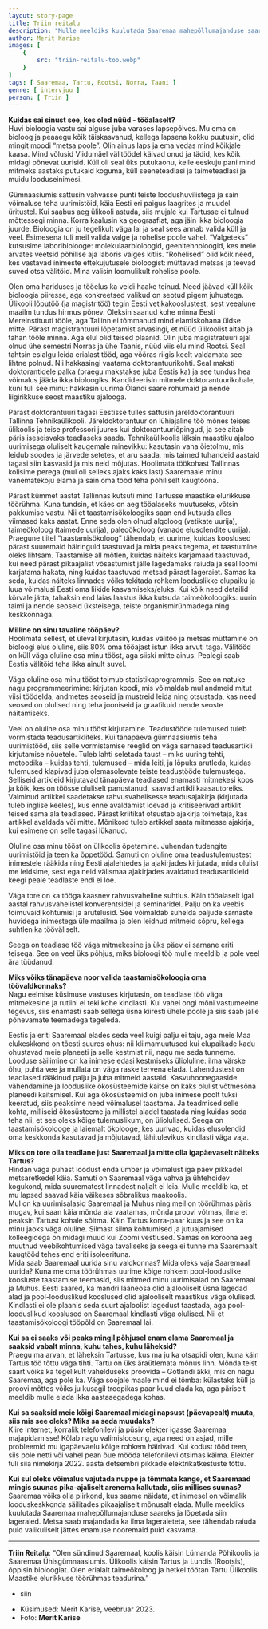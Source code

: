 ```yaml
---
layout: story-page
title: Triin reitalu
description: "Mulle meeldiks kuulutada Saaremaa mahepõllumajanduse saareks."
author: Merit Karise
images: [
    {
        src: "triin-reitalu-too.webp"
    }
]
tags: [ Saaremaa, Tartu, Rootsi, Norra, Taani ]
genre: [ intervjuu ]
person: [ Triin ]
---
```


<!-- # {{$doc.title}} -->

**Kuidas sai sinust see, kes oled nüüd - tööalaselt?** \
Huvi bioloogia vastu sai alguse juba varases lapsepõlves. Mu ema on bioloog ja peaaegu kõik täiskasvanud, kellega lapsena kokku puutusin, olid mingit moodi “metsa poole”. Olin ainus laps ja ema vedas mind kõikjale kaasa. Mind võlusid Viidumäel välitöödel käivad onud ja tädid, kes kõik midagi põnevat uurisid. Küll oli seal üks putukaonu, kelle eeskuju pani mind mitmeks aastaks putukaid koguma, küll seeneteadlasi ja taimeteadlasi ja muidu looduseinimesi. 

Gümnaasiumis sattusin vahvasse punti teiste loodushuvilistega ja sain võimaluse teha uurimistöid, käia Eesti eri paigus laagrites ja muudel üritustel. Kui saabus aeg ülikooli astuda, siis mujale kui Tartusse ei tulnud mõttessegi minna. Korra kaalusin ka geograafiat, aga jäin ikka bioloogia juurde. Bioloogia on ju tegelikult väga lai ja seal sees annab valida küll ja veel. Esimesena tuli meil valida valge ja rohelise poole vahel. “Valgeteks” kutsusime laboribiolooge: molekulaarbioloogid, geenitehnoloogid, kes meie arvates veetsid põhilise aja laboris valges kitlis. “Rohelised” olid kõik need, kes vastavad inimeste ettekujutusele bioloogist: müttavad metsas ja teevad suved otsa välitöid. Mina valisin loomulikult rohelise poole. 

Olen oma hariduses ja tööelus ka veidi haake teinud. Need jäävad küll kõik bioloogia piiresse, aga konkreetsed valikud on seotud pigem juhustega. Ülikooli lõputöö (ja magistritöö) tegin Eesti vetikakooslustest, sest veealune maailm tundus hirmus põnev. Oleksin saanud kohe minna Eesti Mereinstituuti tööle, aga Tallinn ei tõmmanud mind elamiskohana üldse mitte. Pärast magistrantuuri lõpetamist arvasingi, et nüüd ülikoolist aitab ja tahan tööle minna. Aga elul olid teised plaanid. Olin juba magistratuuri ajal olnud ühe semestri Norras ja ühe Taanis, nüüd viis elu mind Rootsi. Seal tahtsin esialgu leida erialast tööd, aga võõras riigis keelt valdamata see lihtne polnud. Nii hakkasingi vaatama doktorantuurikohti. Seal maksti doktorantidele palka (praegu makstakse juba Eestis ka) ja see tundus hea võimalus jääda ikka bioloogiks. Kandideerisin mitmele doktorantuurikohale, kuni tuli see minu: hakkasin uurima Ölandi saare rohumaid ja nende liigirikkuse seost maastiku ajalooga. 

Pärast doktorantuuri tagasi Eestisse tulles sattusin järeldoktorantuuri Tallinna Tehnikaülikooli. Järeldoktorantuur on lühiajaline töö mõnes teises ülikoolis ja teise professori juures kui doktorantuuriõpingud, ja see aitab päris iseseisvaks teadlaseks saada. Tehnikaülikoolis läksin maastiku ajaloo uurimisega oluliselt kaugemale minevikku: kasutasin vana õietolmu, mis leidub soodes ja järvede setetes, et aru saada, mis taimed tuhandeid aastaid tagasi siin kasvasid ja mis neid mõjutas. Hoolimata töökohast Tallinnas kolisime perega (mul oli selleks ajaks kaks last) Saaremaale minu vanematekoju elama ja sain oma tööd teha põhiliselt kaugtööna.

Pärast kümmet aastat Tallinnas kutsuti mind Tartusse maastike elurikkuse töörühma. Kuna tundsin, et käes on aeg tööalaseks muutuseks, võtsin pakkumise vastu. Nii et taastamisökoloogiks saan end kutsuda alles viimased kaks aastat. Enne seda olen olnud algoloog (vetikate uurija), taimeökoloog (taimede uurija), paleoökoloog (vanade elusolendite uurija). Praegune tiitel “taastamisökoloog” tähendab, et uurime, kuidas kooslused pärast suuremaid häiringuid taastuvad ja mida peaks tegema, et taastumine oleks lihtsam. Taastamise all mõtlen, kuidas näiteks karjamaad taastuvad, kui need pärast pikaajalist võsastumist jälle lagedamaks raiuda ja seal loomi karjatama hakata, ning kuidas taastuvad metsad pärast lageraiet. Samas ka seda, kuidas näiteks linnades võiks tekitada rohkem looduslikke elupaiku ja luua võimalusi Eesti oma liikide kasvamiseks/eluks. Kui kõik need detailid kõrvale jätta, tahaksin end laias laastus ikka kutsuda taimeökoloogiks: uurin taimi ja nende seoseid üksteisega, teiste organismirühmadega ning keskkonnaga. 

**Milline on sinu tavaline tööpäev?** \
Hoolimata sellest, et üleval kirjutasin, kuidas välitöö ja metsas müttamine on bioloogi elus oluline, siis 80% oma tööajast istun ikka arvuti taga. Välitööd on küll väga oluline osa minu tööst, aga siiski mitte ainus. Pealegi saab Eestis välitöid teha ikka ainult suvel.

Väga oluline osa minu tööst toimub statistikaprogrammis. See on natuke nagu programmeerimine: kirjutan koodi, mis võimaldab mul andmeid mitut viisi töödelda, andmetes seoseid ja mustreid leida ning otsustada, kas need seosed on olulised ning teha jooniseid ja graafikuid nende seoste näitamiseks. 

Veel on oluline osa minu tööst kirjutamine. Teadustööde tulemused tuleb vormistada teadusartikliteks. Kui tänapäeva gümnaasiumis teha uurimistööd, siis selle vormistamise reeglid on väga sarnased teadusartikli kirjutamise nõuetele. Tuleb lahti seletada taust – miks uuring tehti, metoodika – kuidas tehti, tulemused – mida leiti, ja lõpuks arutleda, kuidas tulemused klapivad juba olemasolevate teiste teadustööde tulemustega. Selliseid artikleid kirjutavad tänapäeva teadlased enamasti mitmekesi koos ja kõik, kes on töösse oluliselt panustanud, saavad artikli kaasautoreiks. Valminud artikkel saadetakse rahvusvahelisesse teadusajakirja (kirjutada tuleb inglise keeles), kus enne avaldamist loevad ja kritiseerivad artiklit teised sama ala teadlased. Pärast kriitikat otsustab ajakirja toimetaja, kas artikkel avaldada või mitte. Mõnikord tuleb artikkel saata mitmesse ajakirja, kui esimene on selle tagasi lükanud. 

Oluline osa minu tööst on ülikoolis õpetamine. Juhendan tudengite uurimistöid ja teen ka  õppetööd. Samuti on oluline oma teadustulemustest inimestele rääkida ning Eesti ajalehtedes ja ajakirjades kirjutada, mida olulist me leidsime, sest ega neid välismaa ajakirjades avaldatud teadusartikleid keegi peale teadlaste endi ei loe.

Väga tore on ka tööga kaasnev rahvusvaheline suhtlus. Käin tööalaselt igal aastal rahvusvahelistel konverentsidel ja seminaridel. Palju on ka veebis toimuvaid kohtumisi ja arutelusid. See võimaldab suhelda paljude sarnaste huvidega inimestega üle maailma ja olen leidnud mitmeid sõpru, kellega suhtlen ka tööväliselt. 

Seega on teadlase töö väga mitmekesine ja üks päev ei sarnane eriti teisega. See on veel üks põhjus, miks bioloogi töö mulle meeldib ja pole veel ära tüüdanud. 

**Miks võiks tänapäeva noor valida taastamisökoloogia oma töövaldkonnaks?** \
Nagu eelmise küsimuse vastuses kirjutasin, on teadlase töö väga mitmekesine ja rutiini ei teki kohe kindlasti. Kui vahel ongi mõni vastumeelne tegevus, siis enamasti saab sellega üsna kiiresti ühele poole ja siis saab jälle põnevamate teemadega tegeleda. 

Eestis ja eriti Saaremaal elades seda veel kuigi palju ei taju, aga meie Maa elukeskkond on tõesti suures ohus: nii kliimamuutused kui elupaikade kadu ohustavad meie planeeti ja selle kestmist nii, nagu me seda tunneme. Looduse säilimine on ka inimese edasi kestmiseks ülioluline: ilma värske õhu, puhta vee ja mullata on väga raske tervena elada. Lahendustest on teadlased rääkinud palju ja juba mitmeid aastaid. Kasvuhoonegaaside vähendamine ja looduslike ökosüsteemide kaitse on kaks olulist võtmesõna planeedi kaitsmisel. Kui aga ökosüsteemid on juba inimese poolt tuksi keeratud, siis peaksime need võimalusel taastama. Ja teadmised selle kohta, milliseid ökosüsteeme ja millistel aladel taastada ning kuidas seda teha nii, et see oleks kõige tulemuslikum, on üliolulised. Seega on taastamisökolooge ja laiemalt ökolooge, kes uurivad, kuidas elusolendid oma keskkonda kasutavad ja mõjutavad, lähitulevikus kindlasti väga vaja.

**Miks on tore olla teadlane just Saaremaal ja mitte olla igapäevaselt näiteks Tartus?** \
Hindan väga puhast loodust enda ümber ja võimalust iga päev pikkadel metsaretkedel käia. Samuti on Saaremaal väga vahva ja ühtehoidev kogukond, mida suurematest linnadest naljalt ei leia. Mulle meeldib ka, et mu lapsed saavad käia väikeses sõbralikus maakoolis. \
Mul on ka uurimisalasid Saaremaal ja Muhus ning meil on töörühmas päris mugav, kui saan käia mõnda ala vaatamas, mõnda proovi võtmas, ilma et peaksin Tartust kohale sõitma. Käin Tartus korra-paar kuus ja see on ka minu jaoks väga oluline. Silmast silma kohtumised ja jutuajamised kolleegidega on midagi muud kui Zoomi vestlused. Samas on koroona aeg muutnud veebikohtumised väga tavaliseks ja seega ei tunne ma Saaremaalt kaugtööd tehes end eriti isoleerituna. \
Mida saab Saaremaal uurida sinu valdkonnas? Mida oleks vaja Saaremaal uurida?
Kuna me oma töörühmas uurime kõige rohkem pool-looduslike koosluste taastamise teemasid, siis mitmed minu uurimisalad on Saaremaal ja Muhus. Eesti saared, ka mandri lääneosa olid ajalooliselt üsna lagedad alad ja pool-looduslikud kooslused olid ajalooliselt maastikus väga olulised. Kindlasti ei ole plaanis seda suurt ajaloolist lagedust taastada, aga pool-looduslikud kooslused on Saaremaal kindlasti väga olulised. Nii et taastamisökoloogi tööpõld on Saaremaal lai.

**Kui sa ei saaks või peaks mingil põhjusel enam elama Saaremaal ja saaksid vabalt minna, kuhu tahes, kuhu läheksid?** \
Praegu ma arvan, et läheksin Tartusse, kus ma ju ka otsapidi olen, kuna käin Tartus töö tõttu väga tihti. Tartu on üks äraütlemata mõnus linn. Mõnda teist saart võiks ka tegelikult vahelduseks proovida – Gotlandi äkki, mis on nagu Saaremaa, aga pole ka. Väga soojale maale mind ei tõmba: külastaks küll ja proovi mõttes võiks ju kusagil troopikas paar kuud elada ka, aga päriselt meeldib mulle elada ikka aastaaegadega kohas.

**Kui sa saaksid meie kõigi Saaremaal midagi napsust (päevapealt) muuta, siis mis see oleks? Miks sa seda muudaks?** \
Kiire internet, korralik telefonilevi ja püsiv elekter igasse Saaremaa majapidamisse! Kõlab nagu valimisloosung, aga need on asjad, mille probleemid mu igapäevaelu kõige rohkem häirivad. Kui kodust tööd teen, siis pole netti või vahel pean õue mööda telefonilevi otsimas käima. Elekter tuli siia nimekirja 2022. aasta detsembri pikkade elektrikatkestuste tõttu. 

**Kui sul oleks võimalus vajutada nuppe ja tõmmata kange, et Saaremaad mingis suunas pika-ajaliselt arenema kallutada, siis millises suunas?** \
Saaremaa võiks olla piirkond, kus saame näidata, et inimesel on võimalik looduskeskkonda säilitades pikaajaliselt mõnusalt elada. Mulle meeldiks kuulutada Saaremaa mahepõllumajanduse saareks ja lõpetada siin lageraied. Metsa saab majandada ka ilma lageraieteta, see tähendab raiuda puid valikuliselt jättes enamuse nooremaid puid kasvama. 

* * *

**Triin Reitalu**: “Olen sündinud Saaremaal, koolis käisin Lümanda Põhikoolis ja Saaremaa Ühisgümnaasiumis. Ülikoolis käisin Tartus ja Lundis (Rootsis), õppisin bioloogiat. Olen erialalt taimeökoloog ja hetkel töötan Tartu Ülikoolis Maastike elurikkuse töörühmas teadurina.” 

<story-author :author="author"></story-author>

<details-wrapper summary="Mis mõtted tekkisid?">

- siin

</details-wrapper>

<details-wrapper summary="Allikad" class="text-sm" icon="icon-park-outline:document-folder">

- Küsimused: Merit Karise, veebruar 2023.
- Foto: **Merit Karise**

</details-wrapper>
